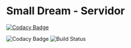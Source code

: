 # Small Dream - Servidor

[![Codacy Badge](https://api.codacy.com/project/badge/Grade/a0e666cbf18b49428cbd5cbbbc59ef11)](https://app.codacy.com/gh/SmallDreamDev/small-dream-servidor?utm_source=github.com&utm_medium=referral&utm_content=SmallDreamDev/small-dream-servidor&utm_campaign=Badge_Grade_Dashboard)

![Codacy Badge](https://app.codacy.com/project/badge/Grade/2c6836e296284894840b2c24de521f3a)
![Build Status](https://travis-ci.com/AdrianPerezManso/small-dream.svg?token=rhUgP6geD8Lxq8unhqvJ&branch=master)

